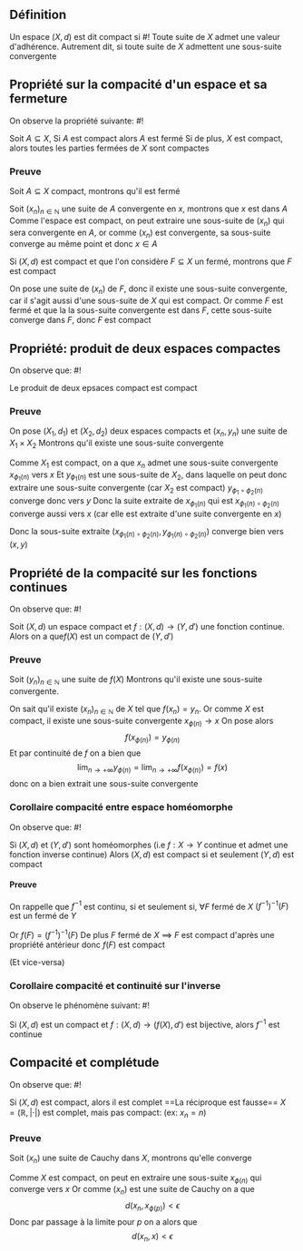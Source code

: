 ## Définition
Un espace $(X, d)$ est dit compact si #!
Toute suite de $X$ admet une valeur d'adhérence. Autrement dit, si toute suite de $X$ admettent une sous-suite convergente 
<!--ID: 1727643554878-->


## Propriété sur la compacité d'un espace et sa fermeture
On observe la propriété suivante: #!

Soit $A \subseteq X$, Si $A$ est compact alors $A$ est fermé
Si de plus, $X$ est compact, alors toutes les parties fermées de $X$ sont compactes
<!--ID: 1727643554880-->


### Preuve
Soit $A \subseteq X$ compact, montrons qu'il est fermé

Soit $(x_n)_{n \in \mathbb N}$ une suite de $A$ convergente en $x$, montrons que $x$ est dans $A$
Comme l'espace est compact, on peut extraire une sous-suite de $(x_n)$ qui sera convergente en $A$, or comme $(x_n)$ est convergente, sa sous-suite converge au même point et donc $x \in A$

Si $(X, d)$ est compact et que l'on considère $F \subseteq X$ un fermé, montrons que $F$ est compact

On pose une suite de $(x_n)$ de $F$, donc il existe une sous-suite convergente, car il s'agit aussi d'une sous-suite de $X$ qui est compact.
Or comme $F$ est fermé et que la la sous-suite convergente est dans $F$, cette sous-suite converge dans $F$, donc $F$ est compact
$$\tag*{$\blacksquare$}$$

## Propriété: produit de deux espaces compactes
On observe que: #!

Le produit de deux epsaces compact est compact
<!--ID: 1727643554882-->


### Preuve
On pose $(X_1, d_1)$ et $(X_2, d_2)$ deux espaces compacts et $(x_n, y_n)$ une suite de $X_1 \times X_2$
Montrons qu'il existe une sous-suite convergente

Comme $X_1$ est compact, on a que $x_n$ admet une sous-suite convergente $x_{\phi_1(n)}$ vers $x$
Et $y_{\phi_1(n)}$ est une sous-suite de $X_2$, dans laquelle on peut donc extraire une sous-suite convergente (car $X_2$ est compact)
$y_{\phi_1 \circ \phi_2(n)}$ converge donc vers $y$
Donc la suite extraite de $x_{\phi_1(n)}$ qui est $x_{\phi_1(n) \circ \phi_2(n)}$ converge aussi vers $x$ (car elle est extraite d'une suite convergente en $x$)

Donc la sous-suite extraite $(x_{\phi_1(n) \circ \phi_2(n)}, y_{\phi_1(n) \circ \phi_2(n)})$ converge bien vers $(x,y)$
$$\tag*{$\blacksquare$}$$

## Propriété de la compacité sur les fonctions continues
On observe que: #!

Soit $(X, d)$ un espace compact et $f: (X, d) \to (Y, d')$ une fonction continue. Alors on a que$f(X)$ est un compact de $(Y, d')$
<!--ID: 1727643554884-->


### Preuve
Soit $(y_n)_{n \in \mathbb N}$ une suite de $f(X)$
Montrons qu'il existe une sous-suite convergente.

On sait qu'il existe $(x_n)_{n \in \mathbb N}$ de $X$ tel que $f(x_n) = y_n$. Or comme $X$ est compact, il existe une sous-suite convergente $x_{\phi(n)} \to x$
On pose alors
$$f(x_{\phi(n)}) = y_{\phi(n)}$$
Et par continuité de $f$ on a bien que
$$\lim_{n \to +\infty}y_{\phi(n)} = \lim_{n \to +\infty}f(x_{\phi(n)}) = f(x)$$
donc on a bien extrait une sous-suite convergente
$$\tag*{$\blacksquare$}$$

### Corollaire compacité entre espace homéomorphe
On observe que: #!

Si $(X,d)$ et $(Y,d')$ sont homéomorphes (i.e $f:X \to Y$ continue et admet une fonction inverse continue)
Alors $(X,d)$ est compact si et seulement $(Y,d)$ est compact
<!--ID: 1727643554885-->


#### Preuve
On rappelle que $f^{-1}$ est continu, si et seulement si, $\forall F$ fermé de $X$ $(f^{-1})^{-1}(F)$ est un fermé de $Y$

Or $f(F) = (f^{-1})^{-1}(F)$
De plus $F$ fermé de $X$ $\implies$ $F$ est compact d'après une propriété antérieur
donc $f(F)$ est compact

(Et vice-versa)
$$\tag*{$\blacksquare$}$$

### Corollaire compacité et continuité sur l'inverse
On observe le phénomène suivant: #!

Si $(X,d)$ est un compact et $f : (X, d) \to (f(X), d')$ est bijective, alors $f^{-1}$ est continue


## Compacité et complétude
On observe que: #!

Si $(X,d)$ est compact, alors il est complet
==La réciproque est fausse==
$X = (\mathbb R, |\cdot|)$ est complet, mais pas compact: (ex: $x_n = n$)
<!--ID: 1727643564375-->


### Preuve
Soit $(x_n)$ une suite de Cauchy dans $X$, montrons qu'elle converge

Comme $X$ est compact, on peut en extraire une sous-suite $x_{\phi(n)}$ qui converge vers $x$
Or comme $(x_n)$ est une suite de Cauchy on a que
$$d(x_n, x_{\phi(p)}) < \epsilon$$
Donc par passage à la limite pour $p$ on a alors que
$$d(x_n, x) < \epsilon$$
$$\tag*{$\blacksquare$}$$


